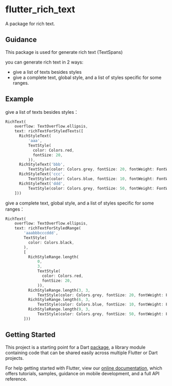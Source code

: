 # flutter_rich_text

A package for rich text.

## Guidance

This package is used for generate rich text (TextSpans)

you can generate rich text in 2 ways:

- give a list of texts besides styles
- give a complete text, global style, and a list of styles specific for some ranges.


## Example

give a list of texts besides styles：

```dart
RichText(
    overflow: TextOverflow.ellipsis,
    text: richTextForStyledTexts([
      RichStyleText(
          'aaa',
          TextStyle(
            color: Colors.red,
            fontSize: 20,
          )),
      RichStyleText('bbb',
          TextStyle(color: Colors.grey, fontSize: 20, fontWeight: FontWeight.w900)),
      RichStyleText('ccc',
          TextStyle(color: Colors.blue, fontSize: 10, fontWeight: FontWeight.w500)),
      RichStyleText('ddd',
          TextStyle(color: Colors.grey, fontSize: 50, fontWeight: FontWeight.w900))
    ]))
```

give a complete text, global style, and a list of styles specific for some ranges：
```dart
RichText(
    overflow: TextOverflow.ellipsis,
    text: richTextForStyledRange(
        'aaabbbcccddd',
        TextStyle(
          color: Colors.black,
        ),
        [
          RichStyleRange.length(
              0,
              3,
              TextStyle(
                color: Colors.red,
                fontSize: 20,
              )),
          RichStyleRange.length(3, 3,
              TextStyle(color: Colors.grey, fontSize: 20, fontWeight: FontWeight.w900)),
          RichStyleRange.length(6, 3,
              TextStyle(color: Colors.blue, fontSize: 10, fontWeight: FontWeight.w500)),
          RichStyleRange.length(9, 3,
              TextStyle(color: Colors.grey, fontSize: 50, fontWeight: FontWeight.w900))
        ]))
```


## Getting Started

This project is a starting point for a Dart
[package](https://flutter.dev/developing-packages/),
a library module containing code that can be shared easily across
multiple Flutter or Dart projects.

For help getting started with Flutter, view our 
[online documentation](https://flutter.dev/docs), which offers tutorials, 
samples, guidance on mobile development, and a full API reference.
